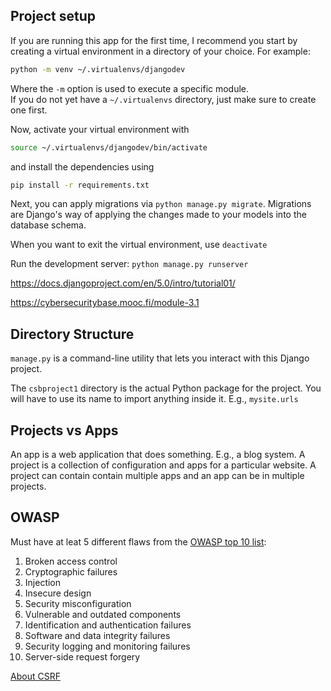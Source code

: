 ## Project setup

If you are running this app for the first time, I recommend you start by creating a virtual environment in a directory of your choice. For example:
```bash
python -m venv ~/.virtualenvs/djangodev
```
Where the `-m` option is used to execute a specific module.  
If you do not yet have a `~/.virtualenvs` directory, just make sure to create one first.  

Now, activate your virtual environment with
```bash
source ~/.virtualenvs/djangodev/bin/activate
```

and install the dependencies using 
```bash
pip install -r requirements.txt
```

Next, you can apply migrations via `python manage.py migrate`. Migrations are Django's way of applying the changes made to your models into the database schema.

When you want to exit the virtual environment, use `deactivate`

Run the development server: `python manage.py runserver`

https://docs.djangoproject.com/en/5.0/intro/tutorial01/

https://cybersecuritybase.mooc.fi/module-3.1

## Directory Structure

`manage.py` is a command-line utility that lets you interact with this Django project.

The `csbproject1` directory is the actual Python package for the project. You will have to use its name to import anything inside it. E.g., `mysite.urls`

## Projects vs Apps

An app is a web application that does something. E.g., a blog system. A project is a collection of configuration and apps for a particular website. A project can contain contain multiple apps and an app can be in multiple projects.

## OWASP

Must have at leat 5 different flaws from the [OWASP top 10 list](https://owasp.org/www-project-top-ten/):
1. Broken access control
2. Cryptographic failures
3. Injection
4. Insecure design
5. Security misconfiguration
6. Vulnerable and outdated components
7. Identification and authentication failures
8. Software and data integrity failures
9. Security logging and monitoring failures
10. Server-side request forgery

[About CSRF](https://www.cloudflare.com/learning/security/threats/cross-site-request-forgery/)
